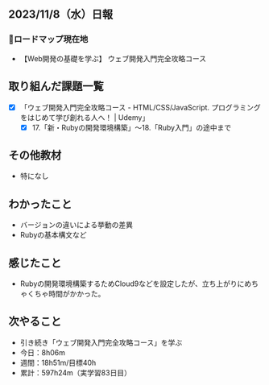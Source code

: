 ## 2023/11/8（水）日報
### :round_pushpin:ロードマップ現在地
- 【Web開発の基礎を学ぶ】 ウェブ開発入門完全攻略コース
## 取り組んだ課題一覧
- [x] 「ウェブ開発入門完全攻略コース - HTML/CSS/JavaScript. プログラミングをはじめて学び創れる人へ！ | Udemy」
  - [x] 17.「新・Rubyの開発環境構築」〜18.「Ruby入門」の途中まで
## その他教材
- 特になし
## わかったこと
- バージョンの違いによる挙動の差異
- Rubyの基本構文など
## 感じたこと
- Rubyの開発環境構築するためCloud9などを設定したが、立ち上がりにめちゃくちゃ時間がかかった。
## 次やること
- 引き続き「ウェブ開発入門完全攻略コース」を学ぶ
- 今日：8h06m
- 週間：18h51m/目標40h
- 累計：597h24m（実学習83日目）
